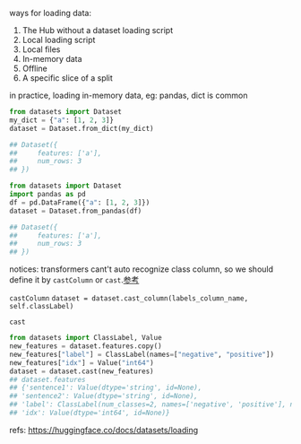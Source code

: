 ways for loading data:

1. The Hub without a dataset loading script
2. Local loading script
3. Local files
4. In-memory data
5. Offline
6. A specific slice of a split


in practice, loading in-memory data, eg: pandas, dict is common

```python
from datasets import Dataset
my_dict = {"a": [1, 2, 3]}
dataset = Dataset.from_dict(my_dict)

## Dataset({
##     features: ['a'],
##     num_rows: 3
## })
```


```python
from datasets import Dataset
import pandas as pd
df = pd.DataFrame({"a": [1, 2, 3]})
dataset = Dataset.from_pandas(df)

## Dataset({
##     features: ['a'],
##     num_rows: 3
## })
```


notices:
transformers cant't auto recognize class column, so we should define it by `castColumn` or `cast`.[参考](/transformers_tokenizer_NLP/)

`castColumn`
`dataset = dataset.cast_column(labels_column_name, self.classLabel)`

`cast`

```python
from datasets import ClassLabel, Value
new_features = dataset.features.copy()
new_features["label"] = ClassLabel(names=["negative", "positive"])
new_features["idx"] = Value("int64")
dataset = dataset.cast(new_features)
## dataset.features
## {'sentence1': Value(dtype='string', id=None),
## 'sentence2': Value(dtype='string', id=None),
## 'label': ClassLabel(num_classes=2, names=['negative', 'positive'], names_file=None, id=None),
## 'idx': Value(dtype='int64', id=None)}
```



refs:
https://huggingface.co/docs/datasets/loading